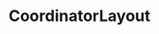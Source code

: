 ---
layout: post
title: CoordinatorLayout
category: Android
tags: Android
keywords: Android
description: 
---
